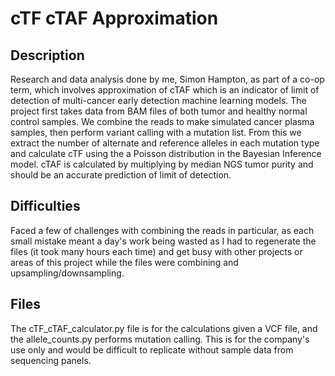 # cTF cTAF Approximation

## Description
Research and data analysis done by me, Simon Hampton, as part of a co-op term, which involves approximation of cTAF which is an indicator of limit of detection of multi-cancer early detection machine learning models. The project first takes data from BAM files of both tumor and healthy normal control samples. We combine the reads to make simulated cancer plasma samples, then perform variant calling with a mutation list. From this we extract the number of alternate and reference alleles in each mutation type and calculate cTF using the a Poisson distribution in the Bayesian Inference model. cTAF is calculated by multiplying by median NGS tumor purity and should be an accurate prediction of limit of detection. 

## Difficulties
Faced a few of challenges with combining the reads in particular, as each small mistake meant a day's work being wasted as I had to regenerate the files (it took many hours each time) and get busy with other projects or areas of this project while the files were combining and upsampling/downsampling. 

## Files
The cTF_cTAF_calculator.py file is for the calculations given a VCF file, and the allele_counts.py performs mutation calling. This is for the company's use only and would be difficult to replicate without sample data from sequencing panels.